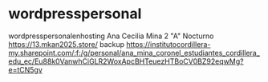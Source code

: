 # wordpresspersonal
wordpresspersonalenhosting
Ana Cecilia Mina
2 "A" Nocturno
https://13.mkan2025.store/
backup https://institutocordillera-my.sharepoint.com/:f:/g/personal/ana_mina_coronel_estudiantes_cordillera_edu_ec/Eu88k0VanwhCiGLR2WoxApcBHTeuezHTBoCV0BZ92eqwMg?e=tCN5gv 
